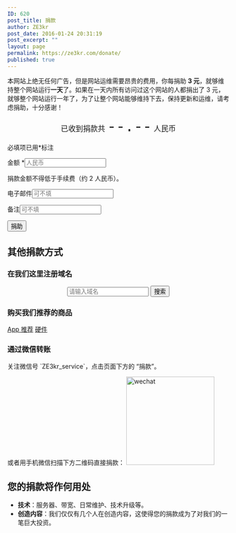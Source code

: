 ```yaml
---
ID: 620
post_title: 捐款
author: ZE3kr
post_date: 2016-01-24 20:31:19
post_excerpt: ""
layout: page
permalink: https://ze3kr.com/donate/
published: true
---
```

本网站上绝无任何广告，但是网站运维需要昂贵的费用，你每捐助 <strong>3 元</strong>，就够维持整个网站运行<strong>一天</strong>了。如果在一天内所有访问过这个网站的人都捐出了 3 元，就够整个网站运行一年了，为了让整个网站能够维持下去，保持更新和运维，请考虑捐助，十分感谢！
<p style="text-align:center;
font-size: 1.2em">已收到捐款共&nbsp;<span class="required pay-amount" style="font-family: Monaco, 'MonacoRegular', 'Courier New', monospace !important;font-size: 2em;">--.--</span> 人民币</p>
<form action="https://pay.tlo.xyz/paymentwall/form.php" method="get">
  <p class="form-allowed-tags">必填项已用<span class="required">*</span>标注</p>
  <p><label>金额 <span class="required">*</span></label><input type="number" min="0" name="amount" required="required" placeholder="人民币"/></p>
  <input type="hidden" name="from" value="https://ze3kr.com/donate/"/><input type="hidden" name="title" value="捐款给 ZE3kr"/><input type="hidden" name="tag" value="ze3kr"/><input type="hidden" name="currency" value="CNY"/>
  <p><label>捐款金额不得低于手续费（约 2 人民币）。</label></p>
  <p><label>电子邮件</label><input type="email" name="email" placeholder="可不填" /></p>
  <p><label>备注</label><input type="text" name="note" placeholder="可不填" /></p>
  <input type="submit" value="捐助" />
</form>
<h2>其他捐款方式</h2>
<h3>在我们这里注册域名</h3>
<form action="https://domain.tlo.xyz/yu/domain-registration/index.php" method="get" style="text-align:center;">
  <input type="text" name="txtDomainName" required="required" placeholder="请输入域名" />
  <input type="hidden" name="action" value="check_availability" />
  <input type="submit" value="搜索" />
</form>
<h3>购买我们推荐的商品</h3>
<a href="https://ze3kr.com/category/article/app-recommend/">App 推荐</a>
<a href="https://ze3kr.com/tag/hardware/">硬件</a>
<h3>通过微信转账</h3>
关注微信号 `ZE3kr_service`，点击页面下方的 “捐款”。

或者用手机微信扫描下方二维码直接捐款：
<img src="https://media.landcement.com/sites/2/20160131134410/wechat-200x200.png" alt="wechat" width="200" height="200" class="aligncenter size-thumbnail wp-image-828" />
<h2>您的捐款将作何用处</h2>
<ul>
	<li><strong>技术</strong>：服务器、带宽、日常维护、技术升级等。</li>
	<li><strong>创造内容</strong>：我们仅仅有几个人在创造内容，这使得您的捐款成为了对我们的一笔巨大投资。</li>
</ul>
<script type="application/javascript" src="https://pay.tlo.xyz/paymentwall/form-amount.php?tag=ze3kr" async></script>